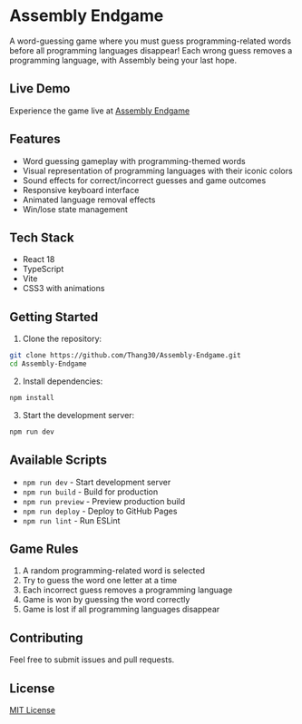 # Assembly Endgame

A word-guessing game where you must guess programming-related words before all programming languages disappear! Each wrong guess removes a programming language, with Assembly being your last hope.

## Live Demo

Experience the game live at [Assembly Endgame](https://thang30.github.io/Assembly-Endgame/)

## Features

- Word guessing gameplay with programming-themed words
- Visual representation of programming languages with their iconic colors
- Sound effects for correct/incorrect guesses and game outcomes
- Responsive keyboard interface
- Animated language removal effects
- Win/lose state management

## Tech Stack

- React 18
- TypeScript
- Vite
- CSS3 with animations

## Getting Started

1. Clone the repository:

```bash
git clone https://github.com/Thang30/Assembly-Endgame.git
cd Assembly-Endgame
```

2. Install dependencies:

```bash
npm install
```



3. Start the development server:

```bash
npm run dev
```

## Available Scripts

- `npm run dev` - Start development server
- `npm run build` - Build for production
- `npm run preview` - Preview production build
- `npm run deploy` - Deploy to GitHub Pages
- `npm run lint` - Run ESLint

## Game Rules

1. A random programming-related word is selected
2. Try to guess the word one letter at a time
3. Each incorrect guess removes a programming language
4. Game is won by guessing the word correctly
5. Game is lost if all programming languages disappear

## Contributing

Feel free to submit issues and pull requests.

## License

[MIT License](LICENSE)

